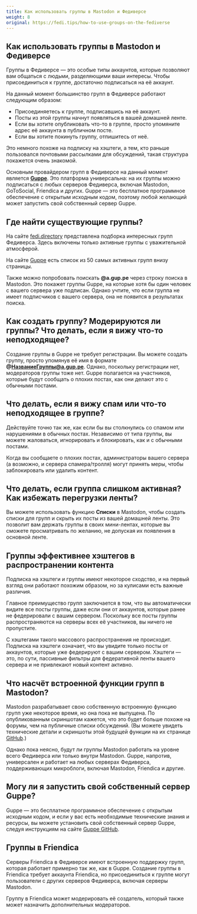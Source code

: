 ```yaml
---
title: Как использовать группы в Mastodon и Федиверсе
weight: 8
original: https://fedi.tips/how-to-use-groups-on-the-fediverse
---
```


## Как использовать группы в Mastodon и Федиверсе

Группы в Федиверсе — это особые типы аккаунтов, которые позволяют вам общаться с людьми, разделяющими ваши интересы. Чтобы присоединиться к группе, достаточно подписаться на её аккаунт.

На данный момент большинство групп в Федиверсе работают следующим образом:
- Присоединяетесь к группе, подписавшись на её аккаунт.
- Посты из этой группы начнут появляться в вашей домашней ленте.
- Если вы хотите опубликовать что-то в группе, просто упомяните адрес её аккаунта в публичном посте.
- Если вы хотите покинуть группу, отпишитесь от неё.

Это немного похоже на подписку на хэштеги, а тем, кто раньше пользовался почтовыми рассылками для обсуждений, такая структура покажется очень знакомой.

Основным провайдером групп в Федиверсе на данный момент является [**Guppe**](https://a.gup.pe/). Это платформа универсальна: на их группы можно подписаться с любых серверов Федиверса, включая Mastodon, GoToSocial, Friendica и других. Guppe — это бесплатное программное обеспечение с открытым исходным кодом, поэтому любой желающий может запустить свой собственный сервер Guppe.

## Где найти существующие группы?

На сайте [fedi.directory](https://fedi.directory) представлена подборка интересных групп Федиверса. Здесь включены только активные группы с уважительной атмосферой.

На сайте [Guppe](https://a.gup.pe/) есть список из 50 самых активных групп внизу страницы.

Также можно попробовать поискать **@a.gup.pe** через строку поиска в Mastodon. Это покажет группы Guppe, на которые хотя бы один человек с вашего сервера уже подписан. Однако учтите, что если группа не имеет подписчиков с вашего сервера, она не появится в результатах поиска.

## Как создать группу? Модерируются ли группы? Что делать, если я вижу что-то неподходящее?

Создание группы в Guppe не требует регистрации. Вы можете создать группу, просто упомянув её имя в формате **@НазваниеГруппы@a.gup.pe**. Однако, поскольку регистрации нет, модераторов группы тоже нет. Guppe полагается на участников, которые будут сообщать о плохих постах, как они делают это с обычными постами.

## Что делать, если я вижу спам или что-то неподходящее в группе?

Действуйте точно так же, как если бы вы столкнулись со спамом или нарушениями в обычных постах. Независимо от типа группы, вы можете жаловаться, игнорировать и блокировать, как и с обычными постами.

Когда вы сообщаете о плохих постах, администраторы вашего сервера (а возможно, и сервера спамера/тролля) могут принять меры, чтобы заблокировать или удалить контент.

## Что делать, если группа слишком активная? Как избежать перегрузки ленты?

Вы можете использовать функцию **Списки** в Mastodon, чтобы создать списки для групп и скрыть их посты из вашей домашней ленты. Это позволит вам держать группы в своих мини-лентах, которые вы сможете просматривать по желанию, не допуская их появления в основной ленте.

## Группы эффективнее хэштегов в распространении контента

Подписка на хэштеги и группы имеют некоторое сходство, и на первый взгляд они работают похожим образом, но за кулисами есть важные различия.

Главное преимущество групп заключается в том, что вы автоматически видите все посты группы, даже если они от аккаунтов, которые ранее не федерировали с вашим сервером. Поскольку все посты группы распространяются на серверы всех её участников, вы ничего не пропустите.

С хэштегами такого массового распространения не происходит. Подписка на хэштеги означает, что вы увидите только посты от аккаунтов, которые уже федерируют с вашим сервером. Хэштеги — это, по сути, пассивные фильтры для федеративной ленты вашего сервера и не привлекают новый контент активно.

## Что насчёт встроенной функции групп в Mastodon?

Mastodon разрабатывает свою собственную встроенную функцию групп уже некоторое время, но она пока не выпущена. По опубликованным скриншотам кажется, что это будет больше похоже на форумы, чем на публичные списки обсуждений. (Вы можете увидеть технические детали и скриншоты этой будущей функции на их странице [GitHub](https://github.com/mastodon/mastodon/pull/19059).)

Однако пока неясно, будут ли группы Mastodon работать на уровне всего Федиверса или только внутри Mastodon. Guppe, напротив, универсален и работает на любых серверах Федиверса, поддерживающих микроблоги, включая Mastodon, Friendica и другие.

## Могу ли я запустить свой собственный сервер Guppe?

Guppe — это бесплатное программное обеспечение с открытым исходным кодом, и если у вас есть необходимые технические знания и ресурсы, вы можете установить свой собственный сервер Guppe, следуя инструкциям на сайте [Guppe GitHub](https://github.com/immers-space/guppe).

## Группы в Friendica

Серверы Friendica в Федиверсе имеют встроенную поддержку групп, которая работает примерно так же, как в Guppe. Создание группы в Friendica требует аккаунта Friendica, но присоединиться к группе могут пользователи с других серверов Федиверса, включая серверы Mastodon.

Группу в Friendica может модерировать её создатель, который также может назначить дополнительных модераторов.